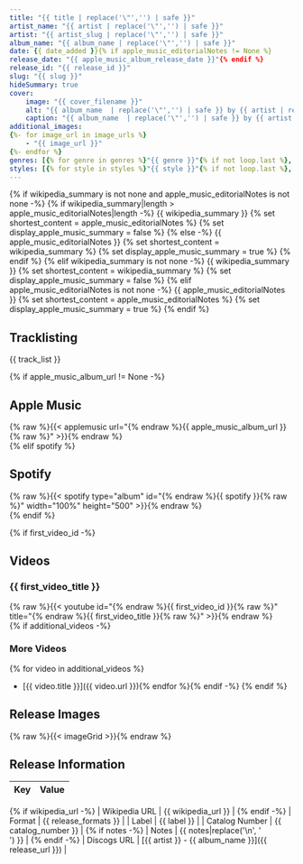 ```yaml
---
title: "{{ title | replace('\"','') | safe }}"
artist_name: "{{ artist | replace('\"','') | safe }}"
artist: "{{ artist_slug | replace('\"','') | safe }}"
album_name: "{{ album_name | replace('\"','') | safe }}"
date: {{ date_added }}{% if apple_music_editorialNotes != None %}
release_date: "{{ apple_music_album_release_date }}"{% endif %}
release_id: "{{ release_id }}"
slug: "{{ slug }}"
hideSummary: true
cover:
    image: "{{ cover_filename }}"
    alt: "{{ album_name  | replace('\"','') | safe }} by {{ artist | replace('\"','') | safe  }}"
    caption: "{{ album_name  | replace('\"','') | safe }} by {{ artist  | replace('\"','') | safe }}"
additional_images:
{%- for image_url in image_urls %}
    - "{{ image_url }}"
{%- endfor %}
genres: [{% for genre in genres %}"{{ genre }}"{% if not loop.last %}, {% endif %}{% endfor %}]
styles: [{% for style in styles %}"{{ style }}"{% if not loop.last %}, {% endif %}{% endfor %}]
---
```


{% if wikipedia_summary is not none and apple_music_editorialNotes is not none -%}
    {% if wikipedia_summary|length > apple_music_editorialNotes|length -%}
        {{ wikipedia_summary }}
        {% set shortest_content = apple_music_editorialNotes %}
        {% set display_apple_music_summary = false %}
    {% else -%}
        {{ apple_music_editorialNotes }}
        {% set shortest_content = wikipedia_summary %}
        {% set display_apple_music_summary = true %}
    {% endif %}
{% elif wikipedia_summary is not none -%}
    {{ wikipedia_summary }}
    {% set shortest_content = wikipedia_summary %}
    {% set display_apple_music_summary = false %}
{% elif apple_music_editorialNotes is not none -%}
    {{ apple_music_editorialNotes }}
    {% set shortest_content = apple_music_editorialNotes %}
    {% set display_apple_music_summary = true %}
{% endif %}

## Tracklisting
{{ track_list }}

{% if apple_music_album_url != None -%}
## Apple Music
{% raw %}{{< applemusic url="{% endraw %}{{ apple_music_album_url }}{% raw %}" >}}{% endraw %}<br>
{% elif spotify %}
## Spotify
{% raw %}{{< spotify type="album" id="{% endraw %}{{ spotify }}{% raw %}" width="100%" height="500" >}}{% endraw %}<br>
{% endif %}

{% if first_video_id -%}
## Videos
### {{ first_video_title }}
{% raw %}{{< youtube id="{% endraw %}{{ first_video_id }}{% raw %}" title="{% endraw %}{{ first_video_title }}{% raw %}" >}}{% endraw %}<br>
{% if additional_videos -%}
### More Videos
{% for video in additional_videos %}
- [{{ video.title }}]({{ video.url }}){% endfor %}{% endif -%}
{% endif %}

## Release Images
{% raw %}{{< imageGrid >}}{% endraw %}

## Release Information
|  Key           | Value                                                |
| ---------------| ---------------------------------------------------- |
{% if wikipedia_url -%}
| Wikipedia URL | {{ wikipedia_url }} |
{% endif -%}
| Format         | {{ release_formats }} |
| Label          | {{ label }} |
| Catalog Number | {{ catalog_number }} |
{% if notes -%}
| Notes | {{ notes|replace('\n', '<br>') }} |
{% endif -%}
| Discogs URL    | [{{ artist }} - {{ album_name }}]({{ release_url }}) |

